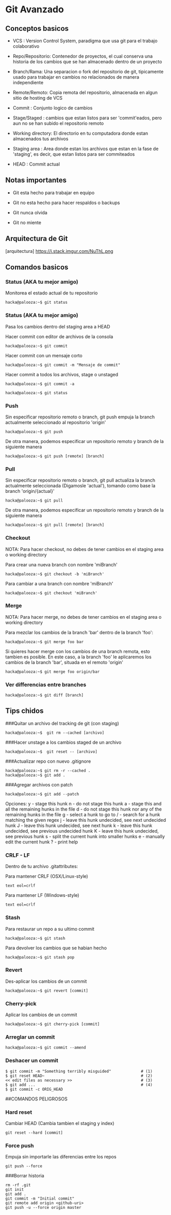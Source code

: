 # Git Avanzado

## Conceptos basicos

- VCS : Version Control System, paradigma que usa git para el trabajo colaborativo

- Repo/Repositorio: Contenedor de proyectos, el cual conserva una historia de los cambios que se han almacenado dentro de un proyecto

- Branch/Rama: Una separacion o fork del repositorio de git, tipicamente usado para trabajar en cambios no relacionados de manera independiente

- Remote/Remoto: Copia remota del repositorio, almacenada en algun sitio de hosting de VCS

- Commit : Conjunto logico de cambios

- Stage/Staged : cambios que estan listos para ser 'commit'eados, pero aun no se han subido el repositorio remoto

- Working directory: El directorio en tu computadora donde estan almacenados tus archivos

- Staging area : Area donde estan los archivos que estan en la fase de 'staging', es decir, que estan listos para ser commiteados

- HEAD : Commit actual

## Notas importantes

- Git esta hecho para trabajar en equipo

- Git no esta hecho para hacer respaldos o backups

- Git nunca olvida

- Git no miente


## Arquitectura de Git

[arquitectura] https://i.stack.imgur.com/NuThL.png


## Comandos basicos

### Status (AKA tu mejor amigo)

Monitorea el estado actual de tu repositorio

```console
hacka@palooza:~$ git status

```

### Status (AKA tu mejor amigo)

Pasa los cambios dentro del staging area a HEAD

Hacer commit con editor de archivos de la consola
```console
hacka@palooza:~$ git commit

```

Hacer commit con un mensaje corto
```console
hacka@palooza:~$ git commit -m "Mensaje de commit"

```

Hacer commit a todos los archivos, stage o unstaged
```console
hacka@palooza:~$ git commit -a

```
```console
hacka@palooza:~$ git status

```

### Push

Sin especificar repositorio remoto o branch, git push empuja la branch actualmente seleccionado al repositorio 'origin'

```console
hacka@palooza:~$ git push 

```

De otra manera, podemos especificar un repositorio remoto y branch de la siguiente manera
```console
hacka@palooza:~$ git push [remote] [branch]

```

### Pull

Sin especificar repositorio remoto o branch, git pull actualiza la branch actualmente seleccionada (Digamosle 'actual'), tomando como base la branch 'origin/{actual}'

```console
hacka@palooza:~$ git pull 

```

De otra manera, podemos especificar un repositorio remoto y branch de la siguiente manera
```console
hacka@palooza:~$ git pull [remote] [branch]

```

### Checkout

NOTA: Para hacer checkout, no debes de tener cambios en el staging area o working directory

Para crear una nueva branch con nombre 'miBranch'

```console
hacka@palooza:~$ git checkout -b 'miBranch'

```

Para cambiar a una branch con nombre 'miBranch'

```console
hacka@palooza:~$ git checkout 'miBranch'

```

### Merge

NOTA: Para hacer merge, no debes de tener cambios en el staging area o working directory

Para mezclar los cambios de la branch 'bar' dentro de la branch 'foo':

```console
hacka@palooza:~$ git merge foo bar
```

Si quieres hacer merge con los cambios de una branch remota, esto tambien es posible. En este caso, a la branch 'foo' le aplicaremos los cambios de la branch 'bar', situada en el remoto 'origin'

```console
hacka@palooza:~$ git merge foo origin/bar
```

### Ver differencias entre branches

```console
hacka@palooza:~$ git diff [branch]
```

## Tips chidos


###Quitar un archivo del tracking de git (con staging)


```console
hacka@palooza:~$  git rm --cached [archivo]
```

###Hacer unstage a los cambios staged de un archivo

```console
hacka@palooza:~$  git reset -- [archivo]
```
###Actualizar repo con nuevo .gitignore
```console
hacka@palooza:~$ git rm -r --cached .
hacka@palooza:~$ git add .
```
###Agregar archivos con patch
```console
hacka@palooza:~$ git add --patch
```
Opciones: 
y - stage this hunk
n - do not stage this hunk
a - stage this and all the remaining hunks in the file
d - do not stage this hunk nor any of the remaining hunks in the file
g - select a hunk to go to
/ - search for a hunk matching the given regex
j - leave this hunk undecided, see next undecided hunk
J - leave this hunk undecided, see next hunk
k - leave this hunk undecided, see previous undecided hunk
K - leave this hunk undecided, see previous hunk
s - split the current hunk into smaller hunks
e - manually edit the current hunk
? - print help

### CRLF - LF

Dentro de tu archivo .gitattributes:

Para mantener CRLF (OSX/Linux-style)
```text
text eol=crlf
```

Para mantener LF (Windows-style)

```text
text eol=crlf
```

### Stash

Para restaurar un repo a su ultimo commit

```console
hacka@palooza:~$ git stash
```

Para devolver los cambios que se habian hecho
```console
hacka@palooza:~$ git stash pop
```

### Revert

Des-aplicar los cambios de un commit

```console
hacka@palooza:~$ git revert [commit]
```


### Cherry-pick

Aplicar los cambios de un commit

```console
hacka@palooza:~$ git cherry-pick [commit]
```

### Arreglar un commit
```console
hacka@palooza:~$ git commit --amend
```

### Deshacer un commit
```console
$ git commit -m "Something terribly misguided"             # (1)
$ git reset HEAD~                                          # (2)
<< edit files as necessary >>                              # (3)
$ git add ...                                              # (4)
$ git commit -c ORIG_HEAD    
```

##COMANDOS PELIGROSOS

### Hard reset
Cambiar HEAD (Cambia tambien el staging y index)
```console
git reset --hard [commit]
```

### Force push
Empuja sin importarle las diferencias entre los repos
```console
git push --force
```

###Borrar historia
```console
rm -rf .git
git init
git add .
git commit -m "Initial commit"
git remote add origin <github-uri>
git push -u --force origin master
```
